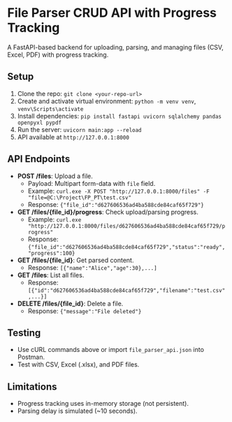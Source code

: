 # File Parser CRUD API with Progress Tracking

A FastAPI-based backend for uploading, parsing, and managing files (CSV, Excel, PDF) with progress tracking.

## Setup
1. Clone the repo: `git clone <your-repo-url>`
2. Create and activate virtual environment: `python -m venv venv`, `venv\Scripts\activate`
3. Install dependencies: `pip install fastapi uvicorn sqlalchemy pandas openpyxl pypdf`
4. Run the server: `uvicorn main:app --reload`
5. API available at `http://127.0.0.1:8000`

## API Endpoints
- **POST /files**: Upload a file.
  - Payload: Multipart form-data with `file` field.
  - Example: `curl.exe -X POST "http://127.0.0.1:8000/files" -F "file=@C:\Project\FP_PT\test.csv"`
  - Response: `{"file_id":"d627606536ad4ba588cde84caf65f729"}`
- **GET /files/{file_id}/progress**: Check upload/parsing progress.
  - Example: `curl.exe "http://127.0.0.1:8000/files/d627606536ad4ba588cde84caf65f729/progress"`
  - Response: `{"file_id":"d627606536ad4ba588cde84caf65f729","status":"ready","progress":100}`
- **GET /files/{file_id}**: Get parsed content.
  - Response: `[{"name":"Alice","age":30},...]`
- **GET /files**: List all files.
  - Response: `[{"id":"d627606536ad4ba588cde84caf65f729","filename":"test.csv",...}]`
- **DELETE /files/{file_id}**: Delete a file.
  - Response: `{"message":"File deleted"}`

## Testing
- Use cURL commands above or import `file_parser_api.json` into Postman.
- Test with CSV, Excel (.xlsx), and PDF files.

## Limitations
- Progress tracking uses in-memory storage (not persistent).
- Parsing delay is simulated (~10 seconds).